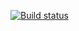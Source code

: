 [![Build status](https://ci.appveyor.com/api/projects/status/ovmae7mmg4pqrgnk?svg=true)](https://ci.appveyor.com/project/Pricheska/api-ci)
